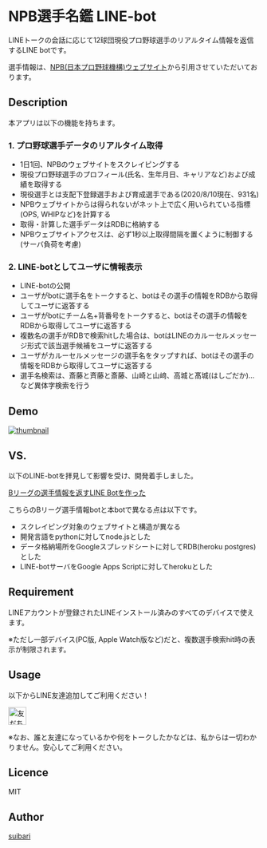 NPB選手名鑑 LINE-bot
====

LINEトークの会話に応じて12球団現役プロ野球選手のリアルタイム情報を返信するLINE botです。

選手情報は、[NPB(日本プロ野球機構)ウェブサイト](https://npb.jp/)から引用させていただいております。

## Description

本アプリは以下の機能を持ちます。

### 1. プロ野球選手データのリアルタイム取得

* 1日1回、NPBのウェブサイトをスクレイピングする
* 現役プロ野球選手のプロフィール(氏名、生年月日、キャリアなど)および成績を取得する
* 現役選手とは支配下登録選手および育成選手である(2020/8/10現在、931名)
* NPBウェブサイトからは得られないがネット上で広く用いられている指標(OPS, WHIPなど)を計算する
* 取得・計算した選手データはRDBに格納する
* NPBウェブサイトアクセスは、必ず1秒以上取得間隔を置くように制御する (サーバ負荷を考慮)

### 2. LINE-botとしてユーザに情報表示

* LINE-botの公開
* ユーザがbotに選手名をトークすると、botはその選手の情報をRDBから取得してユーザに返答する
* ユーザがbotにチーム名+背番号をトークすると、botはその選手の情報をRDBから取得してユーザに返答する
* 複数名の選手がRDBで検索hitした場合は、botはLINEのカルーセルメッセージ形式で該当選手候補をユーザに返答する
* ユーザがカルーセルメッセージの選手名をタップすれば、botはその選手の情報をRDBから取得してユーザに返答する
* 選手名検索は、斎藤と斉藤と斎藤、山崎と山﨑、高城と髙城(はしごだか)... など異体字検索を行う

## Demo

[![thumbnail](https://pbs.twimg.com/ext_tw_video_thumb/1292714456053460992/pu/img/1mj0K1JNXG8lUAVn.jpg)](https://video.twimg.com/ext_tw_video/1292714456053460992/pu/vid/720x1280/Qs7hwHNA3Zq5Aayk.mp4)

## VS. 

以下のLINE-botを拝見して影響を受け、開発着手しました。

[Bリーグの選手情報を返すLINE Botを作った](https://kta-basket.hatenablog.com/entry/2019/02/08/005551)

こちらのBリーグ選手情報botと本botで異なる点は以下です。

* スクレイピング対象のウェブサイトと構造が異なる
* 開発言語をpythonに対してnode.jsとした
* データ格納場所をGoogleスプレッドシートに対してRDB(heroku postgres)とした
* LINE-botサーバをGoogle Apps Scriptに対してherokuとした

## Requirement

LINEアカウントが登録されたLINEインストール済みのすべてのデバイスで使えます。

※ただし一部デバイス(PC版, Apple Watch版など)だと、複数選手検索hit時の表示が制限されます。

## Usage

以下からLINE友達追加してご利用ください！

<a href="https://lin.ee/CqYJbKN"><img src="https://scdn.line-apps.com/n/line_add_friends/btn/ja.png" alt="友だち追加" height="36" border="0"></a>

※なお、誰と友達になっているかや何をトークしたかなどは、私からは一切わかりません。安心してご利用ください。

## Licence

MIT

## Author

[suibari](https://github.com/suibari)

